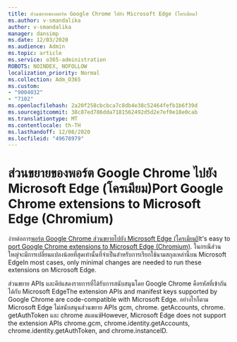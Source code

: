 ```yaml
---
title: ส่วนขยายของพอร์ต Google Chrome ไปยัง Microsoft Edge (โครเมียม)
ms.author: v-smandalika
author: v-smandalika
manager: dansimp
ms.date: 12/03/2020
ms.audience: Admin
ms.topic: article
ms.service: o365-administration
ROBOTS: NOINDEX, NOFOLLOW
localization_priority: Normal
ms.collection: Adm_O365
ms.custom:
- "9004032"
- "7102"
ms.openlocfilehash: 2a20f258cbcbca7c8db4e38c52464fefb1b6f39d
ms.sourcegitcommit: 38c87ed786dda7181562492d5d2e7ef0e18e0cab
ms.translationtype: MT
ms.contentlocale: th-TH
ms.lasthandoff: 12/08/2020
ms.locfileid: "49678979"
---
```

# <a name="port-google-chrome-extensions-to-microsoft-edge-chromium"></a><span data-ttu-id="2811d-102">ส่วนขยายของพอร์ต Google Chrome ไปยัง Microsoft Edge (โครเมียม)</span><span class="sxs-lookup"><span data-stu-id="2811d-102">Port Google Chrome extensions to Microsoft Edge (Chromium)</span></span>

<span data-ttu-id="2811d-103">ง่ายต่อการ[พอร์ต Google Chrome ส่วนขยายไปยัง Microsoft Edge (โครเมียม)](https://docs.microsoft.com/microsoft-edge/extensions-chromium/developer-guide/port-chrome-extension)</span><span class="sxs-lookup"><span data-stu-id="2811d-103">It's easy to [port Google Chrome extensions to Microsoft Edge (Chromium)](https://docs.microsoft.com/microsoft-edge/extensions-chromium/developer-guide/port-chrome-extension).</span></span> <span data-ttu-id="2811d-104">ในกรณีส่วนใหญ่จะมีการเปลี่ยนแปลงน้อยที่สุดเท่านั้นที่จำเป็นสำหรับการเรียกใช้นามสกุลเหล่านี้บน Microsoft Edge</span><span class="sxs-lookup"><span data-stu-id="2811d-104">In most cases, only minimal changes are needed to run these extensions on Microsoft Edge.</span></span>

<span data-ttu-id="2811d-105">ส่วนขยาย APIs และคีย์แสดงรายการที่ได้รับการสนับสนุนโดย Google Chrome คือรหัสที่เข้ากันได้กับ Microsoft Edge</span><span class="sxs-lookup"><span data-stu-id="2811d-105">The extension APIs and manifest keys supported by Google Chrome are code-compatible with Microsoft Edge.</span></span> <span data-ttu-id="2811d-106">อย่างไรก็ตาม Microsoft Edge ไม่สนับสนุนส่วนขยาย APIs gcm, chrome. getAccounts, chrome. getAuthToken และ chrome สแตนซ์</span><span class="sxs-lookup"><span data-stu-id="2811d-106">However, Microsoft Edge does not support the extension APIs chrome.gcm, chrome.identity.getAccounts, chrome.identity.getAuthToken, and chrome.instanceID.</span></span>